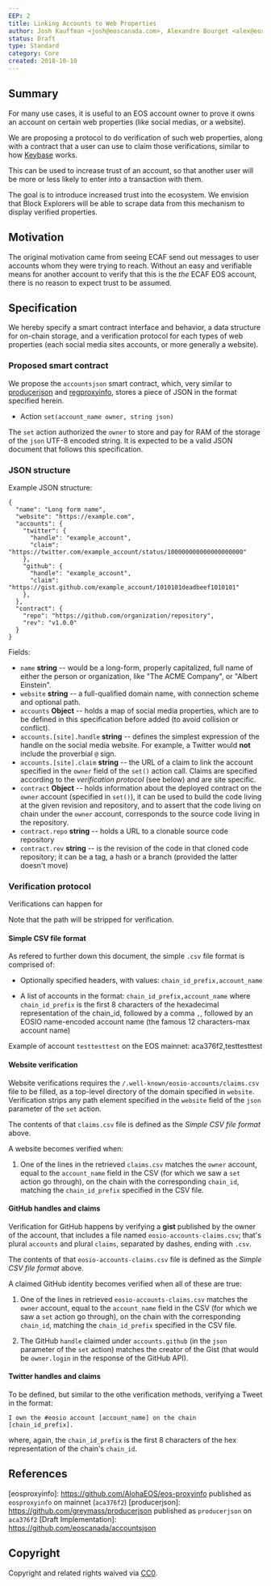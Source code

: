 ```yaml
---
EEP: 2
title: Linking Accounts to Web Properties
author: Josh Kauffman <josh@eoscanada.com>, Alexandre Bourget <alex@eoscanada.com>, Marc-Antoine Ross <marc@eoscanada.com>, Stephane Duschesneau <stephane@eoscanada.com>, Matthieu Vachon <matthieu.vachon@eoscanada.com>
status: Draft
type: Standard
category: Core
created: 2018-10-10
---
```


## Summary

For many use cases, it is useful to an EOS account owner to prove it
owns an account on certain web properties (like social medias, or a
website).

We are proposing a protocol to do verification of such web properties,
along with a contract that a user can use to claim those
verifications, similar to how [Keybase](https://keybase.io) works.

This can be used to increase trust of an account, so that another user
will be more or less likely to enter into a transaction with them.

The goal is to introduce increased trust into the ecosystem. We
envision that Block Explorers will be able to scrape data from this
mechanism to display verified properties.


## Motivation

The original motivation came from seeing ECAF send out messages to user accounts whom they were trying to reach.
Without an easy and verifiable means for another account to verify that this is the *the* ECAF EOS account, there
is no reason to expect trust to be assumed.

## Specification

We hereby specify a smart contract interface and behavior, a data
structure for on-chain storage, and a verification protocol for each
types of web properties (each social media sites accounts, or more
generally a website).

### Proposed smart contract

We propose the `accountsjson` smart contract, which, very similar to
[producerjson](https://github.com/greymass/producerjson) and [regproxyinfo](https://github.com/AlohaEOS/eos-proxyinfo), stores a piece of JSON in the
format specified herein.

* Action `set(account_name owner, string json)`

The `set` action authorized the `owner` to store and pay for RAM of
the storage of the `json` UTF-8 encoded string. It is expected to be a
valid JSON document that follows this specification.

### JSON structure

Example JSON structure:

```
{
  "name": "Long form name",
  "website": "https://example.com",
  "accounts": {
    "twitter": {
      "handle": "example_account",
      "claim": "https://twitter.com/example_account/status/100000000000000000000"
    },
    "github": {
      "handle": "example_account",
      "claim": "https://gist.github.com/example_account/1010101deadbeef1010101"
    },
  },
  "contract": {
    "repo": "https://github.com/organization/repository",
    "rev": "v1.0.0"
  }
}
```

Fields:
* `name` **string** -- would be a long-form, properly capitalized, full name of either the person or organization, like "The ACME Company", or "Albert Einstein".
* `website` **string** -- a full-qualified domain name, with connection scheme and optional path.
* `accounts` **Object** -- holds a map of social media properties, which are to be defined in this specification before added (to avoid collision or conflict).
* `accounts.[site].handle` **string** -- defines the simplest expression of the handle on the social media website. For example, a Twitter would **not** include the proverbial `@` sign.
* `accounts.[site].claim` **string** -- the URL of a claim to link the account specified in the `owner` field of the `set()` action call. Claims are specified according to the _verification protocol_ (see below) and are site specific.
* `contract` **Object** -- holds information about the deployed contract on the `owner` account (specified in `set()`), it can be used to build the code living at the given revision and repository, and to assert that the code living on chain under the `owner` account, corresponds to the source code living in the repository.
* `contract.repo` **string** -- holds a URL to a clonable source code repository
* `contract.rev` **string** -- is the revision of the code in that cloned code repository; it can be a tag, a hash or a branch (provided the latter doesn't move)


### Verification protocol

Verifications can happen for

Note that the path will be stripped for verification.

#### Simple CSV file format

As refered to further down this document, the simple `.csv` file format is comprised of:

* Optionally specified headers, with values: `chain_id_prefix,account_name`

* A list of accounts in the format: `chain_id_prefix,account_name`
  where `chain_id_prefix` is the first 8 characters of the hexadecimal
  representation of the chain_id, followed by a comma `,`, followed by
  an EOSIO name-encoded account name (the famous 12 characters-max
  account name)

Example of account `testtesttest` on the EOS mainnet:
aca376f2,testtesttest


#### Website verification

Website verifications requires the
`/.well-known/eosio-accounts/claims.csv` file to be filled, as a
top-level directory of the domain specified in `website`. Verification
strips any path element specified in the `website` field of the `json`
parameter of the `set` action.

The contents of that `claims.csv` file is defined as the _Simple CSV
file format_ above.

A website becomes verified when:

1. One of the lines in the retrieved `claims.csv` matches the `owner`
   account, equal to the `account_name` field in the CSV (for which we
   saw a `set` action go through), on the chain with the corresponding
   `chain_id`, matching the `chain_id_prefix` specified in the CSV
   file.


#### GitHub handles and claims

Verification for GitHub happens by verifying a **gist** published by
the owner of the account, that includes a file named
`eosio-accounts-claims.csv`; that's plural `accounts` and plural
`claims`, separated by dashes, ending with `.csv`.

The contents of that `eosio-accounts-claims.csv` file is defined as
the _Simple CSV file format_ above.

A claimed GitHub identity becomes verified when all of these are true:

1. One of the lines in retrieved `eosio-accounts-claims.csv` matches
   the `owner` account, equal to the `account_name` field in the CSV
   (for which we saw a `set` action go through), on the chain with the
   corresponding `chain_id`, matching the `chain_id_prefix` specified
   in the CSV file.

2. The GitHub `handle` claimed under `accounts.github` (in the `json`
   parameter of the `set` action) matches the creator of the Gist
   (that would be `owner.login` in the response of the GitHub API).


#### Twitter handles and claims

To be defined, but similar to the othe verification methods, verifying
a Tweet in the format:

```
I own the #eosio account [account_name] on the chain [chain_id_prefix].
```

where, again, the `chain_id_prefix` is the first 8 characters of the
hex representation of the chain's `chain_id`.


####


## References

[eosproxyinfo]: https://github.com/AlohaEOS/eos-proxyinfo published as `eosproxyinfo` on mainnet (`aca376f2`)
[producerjson]: https://github.com/greymass/producerjson published as `producerjson` on `aca376f2`
[Draft Implementation]: https://github.com/eoscanada/accountsjson


## Copyright

Copyright and related rights waived via [CC0](https://creativecommons.org/publicdomain/zero/1.0/).
